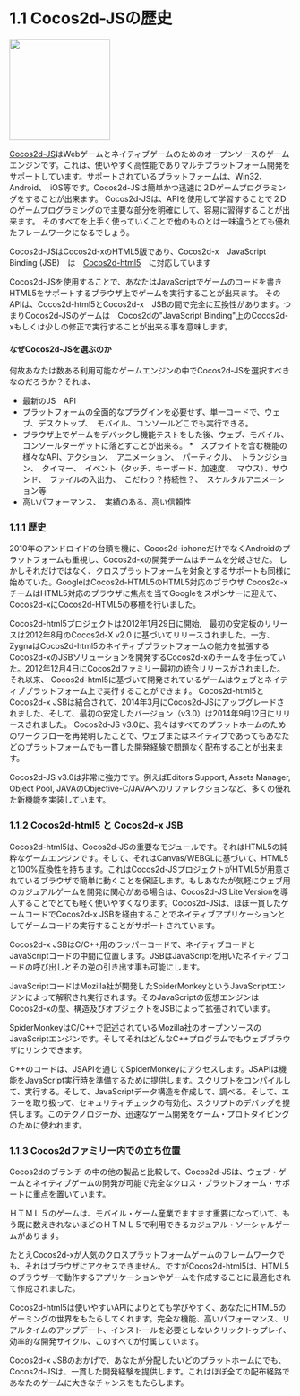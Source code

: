 # 1.1 Cocos2d-JSの歴史

<img src="http://files.cocos2d-x.org/images/orgsite/logo.png" height=180> 

[Cocos2d-JS](https://github.com/cocos2d/cocos2d-js)はWebゲームとネイティブゲームのためのオープンソースのゲームエンジンです。これは、使いやすく高性能でありマルチプラットフォーム開発をサポートしています。サポートされているプラットフォームは、Win32、　Android、　iOS等です。Cocos2d-JSは簡単かつ迅速に２Dゲームプログラミングをすることが出来ます。
Cocos2d-JSは、APIを使用して学習することで２Dのゲームプログラミングので主要な部分を明確にして、容易に習得することが出来ます。
そのすべてを上手く使っていくことで他のものとは一味違うとても優れたフレームワークになるでしょう。

Cocos2d-JSはCocos2d-xのHTML5版であり、Cocos2d-x　JavaScript Binding (JSB)　は　[Cocos2d-html5](https://github.com/cocos2d/cocos2d-html5)　に対応しています

Cocos2d-JSを使用することで、あなたはJavaScriptでゲームのコードを書きHTML5をサポートするブラウザ上でゲームを実行することが出来ます。
そのAPIは、Cocos2d-html5とCocos2d-x　JSBの間で完全に互換性があります。つまりCocos2d-JSのゲームは　Cocos2dの"JavaScript Binding"上のCocos2d-xもしくは少しの修正で実行することが出来る事を意味します。


#### なぜCocos2d-JSを選ぶのか
何故あなたは数ある利用可能なゲームエンジンの中でCocos2d-JSを選択すべきなのだろうか？それは、

* 最新のJS　API
* プラットフォームの全面的なプラグインを必要せず、単一コードで、ウェブ、デスクトップ、　モバイル、コンソールどこでも実行できる。
* ブラウザ上でゲームをデバックし機能テストをした後、ウェブ、モバイル、コンソールターゲットに落とすことが出来る。
*　スプライトを含む機能の様々なAPI、アクション、　アニメーション、　パーティクル、　トランジション、　タイマー、　イベント（タッチ、キーボード、加速度、　マウス）、サウンド、　ファイルの入出力、　こだわり？持続性？、　スケルタルアニメーション等
* 高いパフォーマンス、　実績のある、高い信頼性
     
### 1.1.1 歴史

2010年のアンドロイドの台頭を機に、Cocos2d-iphoneだけでなくAndroidのプラットフォームも重視し、Cocos2d-xの開発チームはチームを分岐させた。
しかしそれだけではなく、クロスプラットフォームを対象とするサポートも同様に始めていた。GoogleはCocos2d-HTML5のHTML5対応のブラウザ
Cocos2d-xチームはHTML5対応のブラウザに焦点を当てGoogleをスポンサーに迎えて、Cocos2d-xにCocos2d-HTML5の移植を行いました。

Cocos2d-html5プロジェクトは2012年1月29日に開始,　最初の安定板のリリースは2012年8月のCocos2d-X v2.0 に基づいてリリースされました。一方、 ZygnaはCocos2d-html5のネイティブプラットフォームの能力を拡張するCocos2d-xのJSBソリューションを開発するCocos2d-xのチームを手伝っていた。2012年12月4日にCocos2dファミリー最初の統合リリースがされました。それ以来、 Cocos2d-html5に基づいて開発されているゲームはウェブとネイティブプラットフォーム上で実行することができます。
Cocos2d-html5とCocos2d-x JSBは結合されて、2014年3月にCocos2d-JSにアップグレードされました、そして、最初の安定したバージョン（v3.0）は2014年9月12日にリリースされました。
Cocos2d-JS v3.0に、我々はすべてのプラットホームのためのワークフローを再発明したことで、ウェブまたはネイティブであってもあなたどのプラットフォームでも一貫した開発経験で問題なく配布することが出来ます。

Cocos2d-JS v3.0は非常に強力です。例えばEditors Support, Assets Manager, Object Pool, JAVAのObjective-C/JAVAへのリファレクションなど、多くの優れた新機能を実装しています。

### 1.1.2 Cocos2d-html5 と Cocos2d-x JSB

Cocos2d-html5は、Cocos2d-JSの重要なモジュールです。それはHTML5の純粋なゲームエンジンです。そして、それはCanvas/WEBGLに基づいて、HTML5と100%互換性を持ちます。これはCocos2d-JSプロジェクトがHTML5が用意されているブラウザで簡単に動くことを保証します。もしあなたが気軽にウェブ用のカジュアルゲームを開発に関心がある場合は、Cocos2d-JS Lite Versionを導入することでとても軽く使いやすくなります。Cocos2d-JSは、ほぼ一貫したゲームコードでCocos2d-x JSBを経由することでネイティブアプリケーションとしてゲームコードの実行することがサポートされています。

Cocos2d-x JSBはC/C++用のラッパーコードで、ネイティブコードとJavaScriptコードの中間に位置します。JSBはJavaScriptを用いたネイティブコードの呼び出しとその逆の引き出す事も可能にします。

JavaScriptコードはMozilla社が開発したSpiderMonkeyというJavaScriptエンジンによって解釈され実行されます。そのJavaScriptの仮想エンジンはCocos2d-xの型、構造及びオブジェクトをJSBによって拡張されています。

SpiderMonkeyはC/C++で記述されているMozilla社のオープンソースのJavaScriptエンジンです。そしてそれはどんなC++プログラムでもウェブブラウザにリンクできます。

C++のコードは、JSAPIを通じてSpiderMonkeyにアクセスします。JSAPIは機能をJavaScript実行時を準備するために提供します。スクリプトをコンパイルして、実行する。そして、JavaScriptデータ構造を作成して、調べる。そして、エラーを取り扱って、セキュリティチェックの有効化、スクリプトのデバッグを提供します。このテクノロジーが、迅速なゲーム開発をゲーム・プロトタイピングのために使われます。


### 1.1.3 Cocos2dファミリー内での立ち位置

Cocos2dのブランチ
の中の他の製品と比較して、Cocos2d-JSは、ウェブ・ゲームとネイティブゲームの開発が可能で完全なクロス・プラットフォーム・サポートに重点を置いています。

ＨＴＭＬ５のゲームは、モバイル・ゲーム産業でますます重要になっていて、もう既に数えきれないほどのＨＴＭＬ５で利用できるカジュアル・ソーシャルゲームがあります。

たとえCocos2d-xが人気のクロスプラットフォームゲームのフレームワークでも、それはブラウザにアクセスできません。ですがCocos2d-html5は、HTML5のブラウザーで動作するアプリケーションやゲームを作成することに最適化されて作成されました。

Cocos2d-html5は使いやすいAPIによりとても学びやすく、あなたにHTML5のゲーミングの世界をもたらしてくれます。完全な機能、高いパフォーマンス、リアルタイムのアップデート、インストールを必要としないクリックトゥプレイ、効率的な開発サイクル、このすべてが付属しています。

Cocos2d-x JSBのおかげで、あなたが分配したいどのプラットホームにでも、Cocos2d-JSは、一貫した開発経験を提供します。これはほぼ全ての配布経路であなたのゲームに大きなチャンスをもたらします。
